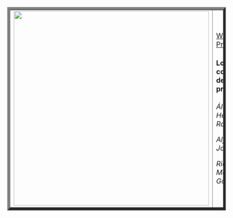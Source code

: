 <table border="6">
<td>
<img src="https://user-images.githubusercontent.com/91060831/160161423-e0587fd9-dc44-448f-b2d9-fded45b123b0.png" width="450" style="float:left;"/> 
</td>
<td>
  
[Wiki del Proyecto](https://github.com/alfonsogj14/ProyectoETS/wiki) 
        
#### Los colaboradores de este proyecto son:
  
*Álvaro Hernández Rocío*
  
*Alfonso García Jorge*
  
*Ricardo Adrian Medina Gómez*</td>
  </table>
